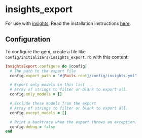 # insights_export

For use with [insights](https://github.com/mariusandra/insights). Read the installation instructions [here](https://github.com/mariusandra/insights).

## Configuration

To configure the gem, create a file like `config/initializers/insights_export.rb` with this content:

```rb
InsightsExport.configure do |config|
  # The path to the export file
  config.export_path = "#{Rails.root}/config/insights.yml"

  # Export only models in this list
  # Array of strings to filter or blank to export all.
  config.only_models = []

  # Exclude these models from the export
  # Array of strings to filter or blank to export all.
  config.except_models = []

  # Print a backtrace when the export throws an exception.
  config.debug = false
end
```
